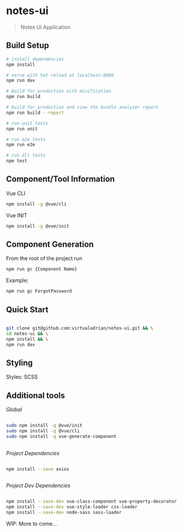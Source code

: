 # notes-ui

> Notes UI Application

## Build Setup

``` bash
# install dependencies
npm install

# serve with hot reload at localhost:8080
npm run dev

# build for production with minification
npm run build

# build for production and view the bundle analyzer report
npm run build --report

# run unit tests
npm run unit

# run e2e tests
npm run e2e

# run all tests
npm test
```


## Component/Tool Information

Vue CLI
``` bash
npm install -g @vue/cli
```

Vue INIT
``` bash
npm install -g @vue/init
```

## Component Generation

From the root of the project run

``` bash
npm run gc {Component Name}

```

Example:

``` bash
npm run gc ForgotPassword

```

## Quick Start

``` bash

git clone git@github.com:virtualadrian/notes-ui.git && \
cd notes-ui && \
npm install && \
npm run dev

```

## Styling

Styles: SCSS


## Additional tools

*Global*
``` bash

sudo npm install -g @vue/init
sudo npm install -g @vue/cli
sudo npm install -g vue-generate-component
 
```

*Project Dependencies*
``` bash

npm install --save axios 
 
```


*Project Dev Dependencies*

``` bash

npm install --save-dev vue-class-component vue-property-decorator 
npm install --save-dev vue-style-loader css-loader
npm install --save-dev node-sass sass-loader

```

WIP: More to come...
